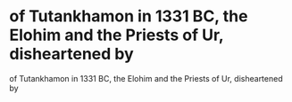 # of Tutankhamon in 1331 BC, the Elohim and the Priests of Ur, disheartened by

of Tutankhamon in 1331 BC, the Elohim and the Priests of Ur, disheartened by